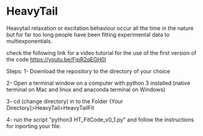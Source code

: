 # HeavyTail

Heavytail relaxation or excitation behaviour occur all the time in the nature but for far too long people have been fitting experimental data to multiexponentials. 

check the following link for a video tutorial for the use of the first version of the code https://youtu.be/FjpR2qEGH0I


Steps:
1- Download the repository to the directory of your choice

2- Open a terminal window on a computer with python 3 installed (native terminal on Mac and linux and anaconda terminal on Windows)
  
3- cd (change directory) in to the Folder {Your Directory]>HeavyTail>HeavyTailFit

4- run the script "python3 HT_FitCode_v0_1.py" and follow the instructions for inporting your file.
